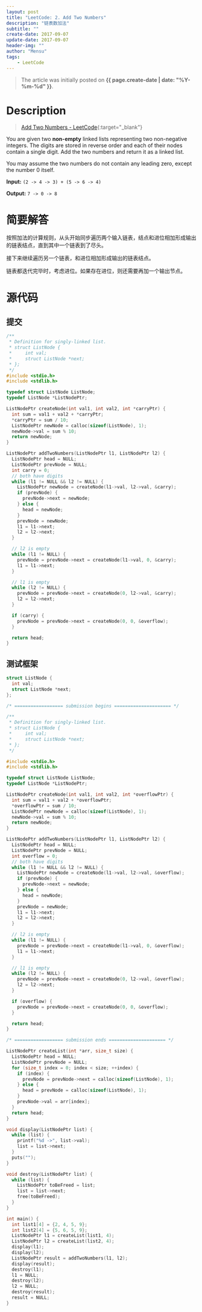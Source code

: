 ```yaml
---
layout: post
title: "LeetCode: 2. Add Two Numbers"
description: "链表数加法"
subtitle: ""
create-date: 2017-09-07
update-date: 2017-09-07
header-img: ""
author: "Mensu"
tags:
    - LeetCode
---
```


> The article was initially posted on **{{ page.create-date | date: "%Y-%m-%d" }}**.


# Description

> [Add Two Numbers - LeetCode](https://leetcode.com/problems/add-two-numbers/description/){:target="_blank"}

You are given two **non-empty** linked lists representing two non-negative integers. The digits are stored in reverse order and each of their nodes contain a single digit. Add the two numbers and return it as a linked list.

You may assume the two numbers do not contain any leading zero, except the number 0 itself.

**Input:** `` (2 -> 4 -> 3) + (5 -> 6 -> 4) ``

**Output:** `` 7 -> 0 -> 8 ``


# 简要解答

按照加法的计算规则，从头开始同步遍历两个输入链表，结点和进位相加形成输出的链表结点，直到其中一个链表到了尽头。

接下来继续遍历另一个链表，和进位相加形成输出的链表结点。

链表都迭代完毕时，考虑进位。如果存在进位，则还需要再加一个输出节点。

# 源代码

## 提交
```c
/**
 * Definition for singly-linked list.
 * struct ListNode {
 *     int val;
 *     struct ListNode *next;
 * };
 */
#include <stdio.h>
#include <stdlib.h>

typedef struct ListNode ListNode;
typedef ListNode *ListNodePtr;

ListNodePtr createNode(int val1, int val2, int *carryPtr) {
  int sum = val1 + val2 + *carryPtr;
  *carryPtr = sum / 10;
  ListNodePtr newNode = calloc(sizeof(ListNode), 1);
  newNode->val = sum % 10;
  return newNode;
}

ListNodePtr addTwoNumbers(ListNodePtr l1, ListNodePtr l2) {
  ListNodePtr head = NULL;
  ListNodePtr prevNode = NULL;
  int carry = 0;
  // both have digits
  while (l1 != NULL && l2 != NULL) {
    ListNodePtr newNode = createNode(l1->val, l2->val, &carry);
    if (prevNode) {
      prevNode->next = newNode;
    } else {
      head = newNode;
    }
    prevNode = newNode;
    l1 = l1->next;
    l2 = l2->next;
  }

  // l2 is empty
  while (l1 != NULL) {
    prevNode = prevNode->next = createNode(l1->val, 0, &carry);
    l1 = l1->next;
  }

  // l1 is empty
  while (l2 != NULL) {
    prevNode = prevNode->next = createNode(0, l2->val, &carry);
    l2 = l2->next;
  }

  if (carry) {
    prevNode = prevNode->next = createNode(0, 0, &overflow);
  }

  return head;
}

```

## 测试框架

```c
struct ListNode {
  int val;
  struct ListNode *next;
};

/* ================== submission begins ===================== */

/**
 * Definition for singly-linked list.
 * struct ListNode {
 *     int val;
 *     struct ListNode *next;
 * };
 */

#include <stdio.h>
#include <stdlib.h>

typedef struct ListNode ListNode;
typedef ListNode *ListNodePtr;

ListNodePtr createNode(int val1, int val2, int *overflowPtr) {
  int sum = val1 + val2 + *overflowPtr;
  *overflowPtr = sum / 10;
  ListNodePtr newNode = calloc(sizeof(ListNode), 1);
  newNode->val = sum % 10;
  return newNode;
}

ListNodePtr addTwoNumbers(ListNodePtr l1, ListNodePtr l2) {
  ListNodePtr head = NULL;
  ListNodePtr prevNode = NULL;
  int overflow = 0;
  // both have digits
  while (l1 != NULL && l2 != NULL) {
    ListNodePtr newNode = createNode(l1->val, l2->val, &overflow);
    if (prevNode) {
      prevNode->next = newNode;
    } else {
      head = newNode;
    }
    prevNode = newNode;
    l1 = l1->next;
    l2 = l2->next;
  }

  // l2 is empty
  while (l1 != NULL) {
    prevNode = prevNode->next = createNode(l1->val, 0, &overflow);
    l1 = l1->next;
  }

  // l1 is empty
  while (l2 != NULL) {
    prevNode = prevNode->next = createNode(0, l2->val, &overflow);
    l2 = l2->next;
  }

  if (overflow) {
    prevNode = prevNode->next = createNode(0, 0, &overflow);
  }

  return head;
}

/* ================== submission ends ===================== */

ListNodePtr createList(int *arr, size_t size) {
  ListNodePtr head = NULL;
  ListNodePtr prevNode = NULL;
  for (size_t index = 0; index < size; ++index) {
    if (index) {
      prevNode = prevNode->next = calloc(sizeof(ListNode), 1);
    } else {
      head = prevNode = calloc(sizeof(ListNode), 1);
    }
    prevNode->val = arr[index];
  }
  return head;
}

void display(ListNodePtr list) {
  while (list) {
    printf("%d ->", list->val);
    list = list->next;
  }
  puts("");
}

void destroy(ListNodePtr list) {
  while (list) {
    ListNodePtr toBeFreed = list;
    list = list->next;
    free(toBeFreed);
  }
}

int main() {
  int list1[4] = {2, 4, 5, 9};
  int list2[4] = {5, 6, 5, 9};
  ListNodePtr l1 = createList(list1, 4);
  ListNodePtr l2 = createList(list2, 4);
  display(l1);
  display(l2);
  ListNodePtr result = addTwoNumbers(l1, l2);
  display(result);
  destroy(l1);
  l1 = NULL;
  destroy(l2);
  l2 = NULL;
  destroy(result);
  result = NULL;
}

```
